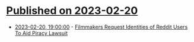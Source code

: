 # [Published on 2023-02-20](index.md)

* [2023-02-20, 19:00:00](https://yro.slashdot.org/story/23/02/20/1816222/filmmakers-request-identities-of-reddit-users-to-aid-piracy-lawsuit?utm_source=rss1.0mainlinkanon&utm_medium=feed) - [Filmmakers Request Identities of Reddit Users To Aid Piracy Lawsuit](https://yro.slashdot.org/story/23/02/20/1816222/filmmakers-request-identities-of-reddit-users-to-aid-piracy-lawsuit?utm_source=rss1.0mainlinkanon&utm_medium=feed)
